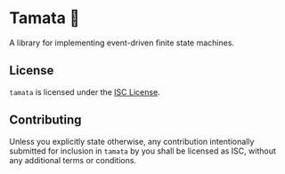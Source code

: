 # Tamata 🍅

A library for implementing event-driven finite state machines.

## License

`tamata` is licensed under the [ISC License](./LICENSE).

## Contributing

Unless you explicitly state otherwise, any contribution intentionally submitted for inclusion in
`tamata` by you shall be licensed as ISC, without any additional terms or conditions.
